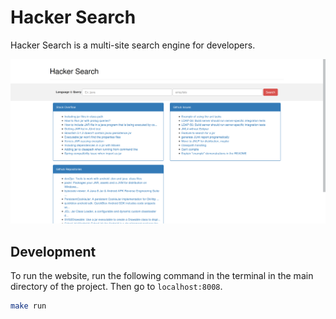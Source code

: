 # Hacker Search
Hacker Search is a multi-site search engine for developers.

![Screenshot of Hacker Search](screenshot.png)

## Development
To run the website, run the following command in the terminal in the main directory of the project. Then go to `localhost:8008`.

```bash
make run
```
